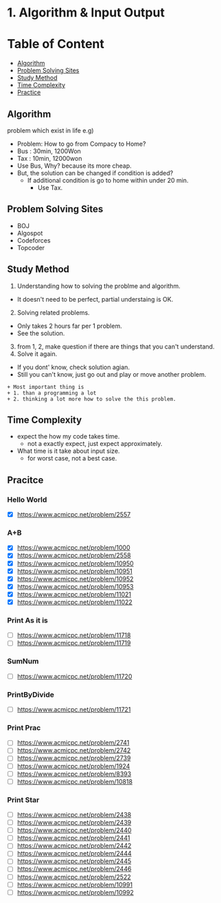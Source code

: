 # 1. Algorithm & Input Output

Table of Content
================

* [Algorithm](#algorithm)
* [Problem Solving Sites](#problem-solving-sites)
* [Study Method](#study-method)
* [Time Complexity](#time-complexity)
* [Practice](#practice)



## Algorithm
problem which exist in life
e.g)
- Problem: How to go from Compacy to Home?
 - Bus : 30min, 1200Won
 - Tax : 10min, 12000won
- Use Bus, Why? because its more cheap.
- But, the solution can be changed if condition is added?
  - If additional condition is go to home within under 20 min.
    - Use Tax.


## Problem Solving Sites
- BOJ
- Algospot
- Codeforces
- Topcoder

## Study Method
1. Understanding how to solving the problme and algorithm.
  - It doesn't need to be perfect, partial understaing is OK.
2. Solving related problems.
  - Only takes 2 hours far per 1 problem.
  - See the solution.
3. from 1, 2, make question if there are things that you can't understand.
4. Solve it again.
  - If you dont' know, check solution agian.
  - Still you can't know, just go out and play or move another problem.

```
+ Most important thing is
+ 1. than a programming a lot
+ 2. thinking a lot more how to solve the this problem.
```


## Time Complexity
- expect the how my code takes time.
  - not a exactly expect, just expect approximately.
- What time is it take about input size.
  - for worst case, not a best case.


## Pracitce
### Hello World
- [x] https://www.acmicpc.net/problem/2557

### A+B
-[x] https://www.acmicpc.net/problem/1000
-[x] https://www.acmicpc.net/problem/2558
-[x] https://www.acmicpc.net/problem/10950
-[x] https://www.acmicpc.net/problem/10951
-[x] https://www.acmicpc.net/problem/10952
-[x] https://www.acmicpc.net/problem/10953
-[x] https://www.acmicpc.net/problem/11021
-[x] https://www.acmicpc.net/problem/11022

### Print As it is
-[ ] https://www.acmicpc.net/problem/11718
-[ ] https://www.acmicpc.net/problem/11719

### SumNum
-[ ] https://www.acmicpc.net/problem/11720

### PrintByDivide
-[ ] https://www.acmicpc.net/problem/11721

### Print Prac
-[ ] https://www.acmicpc.net/problem/2741
-[ ] https://www.acmicpc.net/problem/2742
-[ ] https://www.acmicpc.net/problem/2739
-[ ] https://www.acmicpc.net/problem/1924
-[ ] https://www.acmicpc.net/problem/8393
-[ ] https://www.acmicpc.net/problem/10818

### Print Star

-[ ] https://www.acmicpc.net/problem/2438
-[ ] https://www.acmicpc.net/problem/2439
-[ ] https://www.acmicpc.net/problem/2440
-[ ] https://www.acmicpc.net/problem/2441
-[ ] https://www.acmicpc.net/problem/2442
-[ ] https://www.acmicpc.net/problem/2444
-[ ] https://www.acmicpc.net/problem/2445
-[ ] https://www.acmicpc.net/problem/2446
-[ ] https://www.acmicpc.net/problem/2522
-[ ] https://www.acmicpc.net/problem/10991
-[ ] https://www.acmicpc.net/problem/10992
